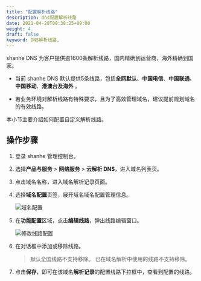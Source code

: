 ```yaml
---
title: "配置解析线路"
description: dns配置解析线路
date: 2021-04-28T00:38:25+09:00
weight: 4
draft: false
keyword: DNS解析线路,
---
```




shanhe DNS 为客户提供逾1600条解析线路，国内精确到运营商，海外精确到国家。

- 当前 shanhe DNS 默认提供5条线路，包括**全网默认**、**中国电信**、**中国联通**、**中国移动**、**港澳台及海外** 。

- 若业务环境对解析线路有特殊要求，且为了高效管理域名，建议提前规划域名的有效线路。

本小节主要介绍如何配置自定义解析线路。

## 操作步骤

1. 登录 shanhe 管理控制台。
2. 选择**产品与服务** > **网络服务** > **云解析 DNS**，进入域名列表页。
3. 点击域名名称，进入域名解析记录页面。
4. 选择**域名配置**页签，展开域名域名配置管理信息。

   ![域名配置](../_images/dns_route_config.png)

5. 在**功能配置**区域，点击**编辑线路**，弹出线路编辑窗口。

   ![修改线路配置](../_images/modify_dns_route.png)

6. 在对话框中添加或移除线路。

   > 默认全国线路不支持移除。
   > 已在域名解析中使用的线路不支持移除。

7. 点击**保存**，即可在该域名**解析记录**的配置线路下拉框中，查看到配置的线路。
